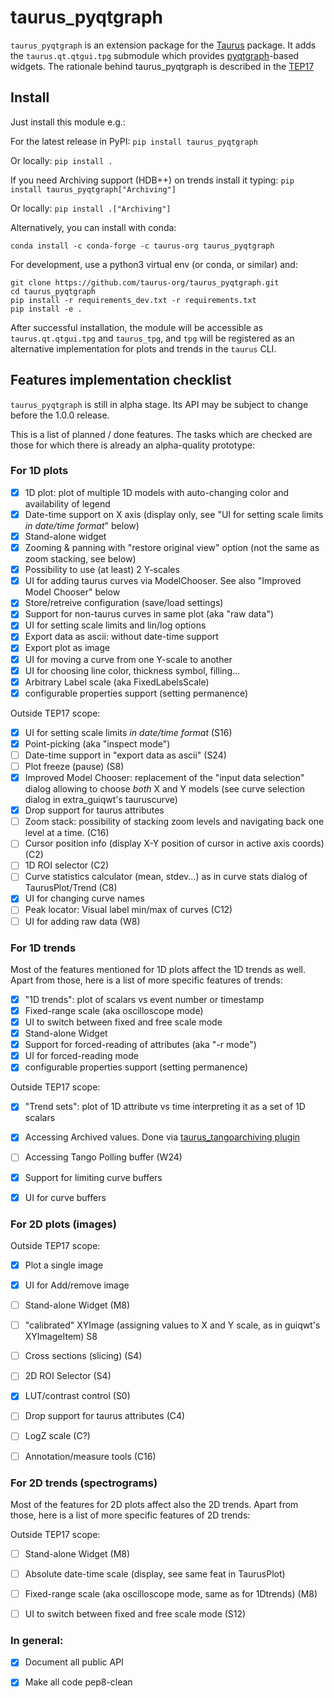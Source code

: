 # taurus_pyqtgraph

`taurus_pyqtgraph` is an extension package for the [Taurus] package. It
adds the `taurus.qt.qtgui.tpg` submodule which provides [pyqtgraph]-based
widgets.
The rationale behind taurus_pyqtgraph is described in the [TEP17]

## Install

Just install this module e.g.:

For the latest release in PyPI:
`pip install taurus_pyqtgraph`

Or locally:
`pip install .`

If you need Archiving support (HDB++) on trends install it typing:
`pip install taurus_pyqtgraph["Archiving"]`

Or locally:
`pip install .["Archiving"]`


Alternatively, you can install with conda:

`conda install -c conda-forge -c taurus-org taurus_pyqtgraph`

For development, use a python3 virtual env (or conda, or similar) and:

```
git clone https://github.com/taurus-org/taurus_pyqtgraph.git
cd taurus_pyqtgraph
pip install -r requirements_dev.txt -r requirements.txt
pip install -e .
```

After successful installation, the module will be accessible as `taurus.qt.qtgui.tpg`
and `taurus_tpg`, and `tpg` will be registered as an alternative implementation for
plots and trends in the `taurus` CLI.

## Features implementation checklist

`taurus_pyqtgraph` is still in alpha stage. Its API may be subject to
change before the 1.0.0 release.

This is a list of planned / done features. The tasks which are checked are
those for which there is already an alpha-quality prototype:

### For 1D plots

- [x] 1D plot: plot of multiple 1D models with auto-changing color and
    availability of legend
- [x] Date-time support on X axis (display only, see "UI for
    setting scale limits *in date/time format*" below)
- [x] Stand-alone widget
- [x] Zooming & panning with "restore original view" option (not the same
    as zoom stacking, see below)
- [x] Possibility to use (at least) 2 Y-scales
- [x] UI for adding taurus curves via ModelChooser. See also
    "Improved Model Chooser" below
- [x] Store/retreive configuration (save/load settings)
- [x] Support for non-taurus curves in same plot (aka "raw data")
- [x] UI for setting scale limits and lin/log options
- [x] Export data as ascii: without date-time support
- [x] Export plot as image
- [x] UI for moving a curve from one Y-scale to another
- [x] UI for choosing line color, thickness symbol, filling...
- [x] Arbitrary Label scale (aka FixedLabelsScale)
- [x] configurable properties support (setting permanence)

Outside TEP17 scope:

- [x] UI for setting scale limits *in date/time format* (S16)
- [x] Point-picking (aka "inspect mode")
- [ ] Date-time support in "export data as ascii" (S24)
- [ ] Plot freeze (pause) (S8)
- [x] Improved Model Chooser: replacement of the "input data selection"
  dialog allowing to choose *both* X and Y models (see curve selection
  dialog in extra_guiqwt's tauruscurve)
- [x] Drop support for taurus attributes
- [ ] Zoom stack: possibility of stacking zoom levels and navigating back
  one level at a time. (C16)
- [ ] Cursor position info (display X-Y position of cursor in active axis
  coords) (C2)
- [ ] 1D ROI selector (C2)
- [ ] Curve statistics calculator (mean, stdev...) as in curve stats
  dialog of TaurusPlot/Trend (C8)
- [x] UI for changing curve names
- [ ] Peak locator: Visual label min/max of curves (C12)
- [ ] UI for adding raw data (W8)

### For 1D trends

Most of the features mentioned for 1D plots affect the 1D trends as
well. Apart from those, here is a list of more specific features of
trends:

- [x] "1D trends": plot of scalars vs event number or timestamp
- [x] Fixed-range scale (aka oscilloscope mode)
- [x] UI to switch between fixed and free scale mode
- [x] Stand-alone Widget
- [x] Support for forced-reading of attributes (aka "-r mode")
- [x] UI for forced-reading mode
- [x] configurable properties support (setting permanence)

Outside TEP17 scope:

- [x] "Trend sets": plot of 1D attribute vs time interpreting it as a set
  of 1D scalars
- [x] Accessing Archived values. Done via [taurus_tangoarchiving plugin]
- [ ] Accessing Tango Polling buffer (W24)
- [x] Support for limiting curve buffers
- [x] UI for curve buffers


### For 2D plots (images)


Outside TEP17 scope:
- [x] Plot a single image
- [x] UI for Add/remove image
- [ ] Stand-alone Widget (M8)
- [ ] "calibrated" XYImage (assigning values to X and Y scale, as in
    guiqwt's XYImageItem) S8
- [ ] Cross sections (slicing) (S4)
- [ ] 2D ROI Selector (S4)
- [x] LUT/contrast control (S0)
- [ ] Drop support for taurus attributes (C4)
- [ ] LogZ scale (C?)
- [ ] Annotation/measure tools (C16)


### For 2D trends (spectrograms)

Most of the features for 2D plots affect also the 2D trends. Apart
from those, here is a list of more specific features of 2D trends:

Outside TEP17 scope:
- [ ] Stand-alone Widget (M8)
- [ ] Absolute date-time scale (display, see same feat in TaurusPlot)
- [ ] Fixed-range scale (aka oscilloscope mode, same as for 1Dtrends) (M8)
- [ ] UI to switch between fixed and free scale mode (S12)


### In general:
- [x] Document all public API
- [x] Make all code pep8-clean


[Taurus]: http://taurus-scada.org
[pyqtgraph]: http://pyqtgraph.org
[TEP17]: https://github.com/taurus-org/taurus/pull/452
[taurus_tangoarchiving plugin]: https://github.com/taurus-org/taurus_tangoarchiving
